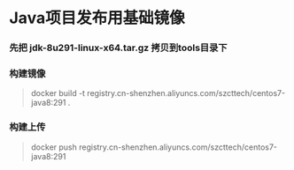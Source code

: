 # Java项目发布用基础镜像

### 先把 jdk-8u291-linux-x64.tar.gz 拷贝到tools目录下

### 构建镜像
> docker build -t registry.cn-shenzhen.aliyuncs.com/szcttech/centos7-java8:291 .

### 构建上传
> docker push registry.cn-shenzhen.aliyuncs.com/szcttech/centos7-java8:291

